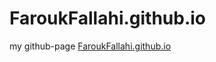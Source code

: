 # FaroukFallahi.github.io
my github-page [FaroukFallahi.github.io](https://faroukfallahi.github.io/)
